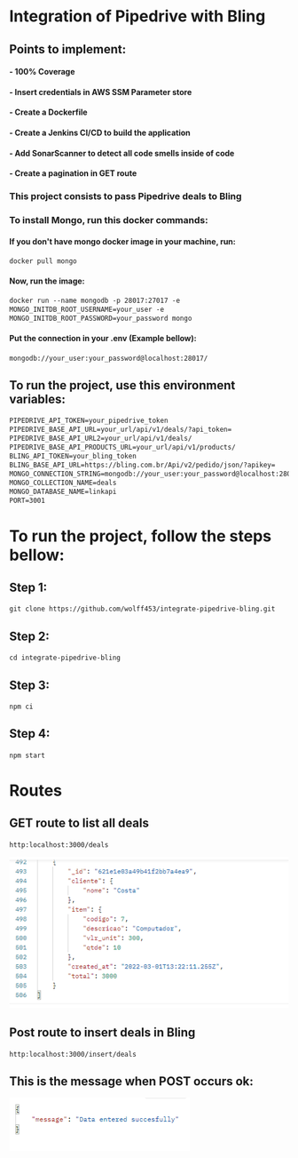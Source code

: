 # Integration of Pipedrive with Bling

## Points to implement:

#### - 100% Coverage
#### - Insert credentials in AWS SSM Parameter store
#### - Create a Dockerfile
#### - Create a Jenkins CI/CD to build the application
#### - Add SonarScanner to detect all code smells inside of code
#### - Create a pagination in GET route

### This project consists to pass Pipedrive deals to Bling

### To install Mongo, run this docker commands:

#### If you don't have mongo docker image in your machine, run:
```shell
docker pull mongo
```
#### Now, run the image:
```shell
docker run --name mongodb -p 28017:27017 -e MONGO_INITDB_ROOT_USERNAME=your_user -e MONGO_INITDB_ROOT_PASSWORD=your_password mongo
```
#### Put the connection in your .env (Example bellow):
```shell
mongodb://your_user:your_password@localhost:28017/
```

## To run the project, use this environment variables:

```shell
PIPEDRIVE_API_TOKEN=your_pipedrive_token
PIPEDRIVE_BASE_API_URL=your_url/api/v1/deals/?api_token=
PIPEDRIVE_BASE_API_URL2=your_url/api/v1/deals/
PIPEDRIVE_BASE_API_PRODUCTS_URL=your_url/api/v1/products/
BLING_API_TOKEN=your_bling_token
BLING_BASE_API_URL=https://bling.com.br/Api/v2/pedido/json/?apikey=
MONGO_CONNECTION_STRING=mongodb://your_user:your_password@localhost:28017/
MONGO_COLLECTION_NAME=deals
MONGO_DATABASE_NAME=linkapi
PORT=3001
```

# To run the project, follow the steps bellow:

## Step 1:

```shell
git clone https://github.com/wolff453/integrate-pipedrive-bling.git
```

## Step 2:

```shell
cd integrate-pipedrive-bling
```

## Step 3:

```shell
npm ci
```

## Step 4:

```shell
npm start
```

# Routes 

## GET route to list all deals 

```shell
http:localhost:3000/deals
```
![result](docs/get.png)

## Post route to insert deals in Bling

```shell
http:localhost:3000/insert/deals
```

## This is the message when POST occurs ok:
![message](docs/post-message.png)
